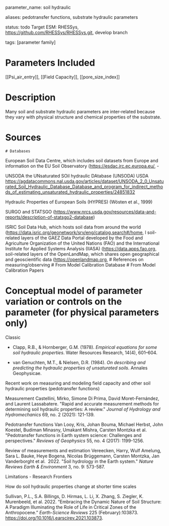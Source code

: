 parameter_name: soil hydraulic 

aliases: pedotransfer functions, substrate hydraulic parameters

status: todo
Target ESM: RHESSys, https://github.com/RHESSys/RHESSys.git, develop branch 


tags: [parameter family]
# Parameters Included

[[Psi_air_entry]], [[Field Capacity]], [[pore_size_index]]
# Description

Many soil and substrate hydraulic parameters are inter-related because they vary with physical structure and chemical properties of the substrate. 


# Sources
	# Databases
European Soil Data Centre, which includes soil datasets from Europe and information on the EU Soil Observatory (https://esdac.jrc.ec.europa.eu/,  -

UNSODA the UNsaturated SOil hydraulic DAtabase (UNSODA) USDA https://agdatacommons.nal.usda.gov/articles/dataset/UNSODA_2_0_Unsaturated_Soil_Hydraulic_Database_Database_and_program_for_indirect_methods_of_estimating_unsaturated_hydraulic_properties/24851832

Hydraulic Properties of European Soils (HYPRES) (Wösten et al., 1999)

SURGO and STATSGO (https://www.nrcs.usda.gov/resources/data-and-reports/description-of-statsgo2-database)

 ISRIC Soil Data Hub, which hosts soil data from around the world (https://data.isric.org/geonetwork/srv/eng/catalog.search#/home, l
 soil-related layers of the GAEZ Data Portal developed by the Food and Agriculture Organization of the United Nations (FAO) and the International Institute for Applied Systems Analysis (IIASA) (https://data.apps.fao.org,
 soil-related layers of the OpenLandMap, which shares open geographical and geoscientific data (https://openlandmap.org, 
	# References on measuring/observing
	 # From Model Calibration Database
	 # From Model Calibration Papers

# Conceptual model of parameter variation or controls on the parameter  (for physical parameters only)

Classic

- Clapp, R.B., & Hornberger, G.M. (1978). _Empirical equations for some soil hydraulic properties_. Water Resources Research, 14(4), 601–604.
    
- van Genuchten, M.T., & Nielsen, D.R. (1984). _On describing and predicting the hydraulic properties of unsaturated soils_. Annales Geophysicae.


Recent work on measuring and modeling field capacity and other soil hydraulic properties (pedotransfer functions)

Measurement
Castellini, Mirko, Simone Di Prima, David Moret-Fernández, and Laurent Lassabatere. "Rapid and accurate measurement methods for determining soil hydraulic properties: A review." _Journal of Hydrology and Hydromechanics_ 69, no. 2 (2021): 121-139.

Pedotransfer functions
Van Looy, Kris, Johan Bouma, Michael Herbst, John Koestel, Budiman Minasny, Umakant Mishra, Carsten Montzka et al. "Pedotransfer functions in Earth system science: Challenges and perspectives." _Reviews of Geophysics_ 55, no. 4 (2017): 1199-1256.

Review of measurements and estimation 
Vereecken, Harry, Wulf Amelung, Sara L. Bauke, Heye Bogena, Nicolas Brüggemann, Carsten Montzka, Jan Vanderborght et al.  2022. "Soil hydrology in the Earth system." _Nature Reviews Earth & Environment_ 3, no. 9: 573-587.

Limitations - Research Frontiers

How do soil hydraulic properties change at shorter time scales

Sullivan, P.L., S.A. Billings, D. Hirmas, L. Li, X. Zhang, S. Ziegler, K. Murenbeeld, et al. 2022. “Embracing the Dynamic Nature of Soil Structure: A Paradigm Illuminating the Role of Life in Critical Zones of the Anthropocene.” _Earth-Science Reviews_ 225 (February):103873. https://doi.org/10.1016/j.earscirev.2021.103873.